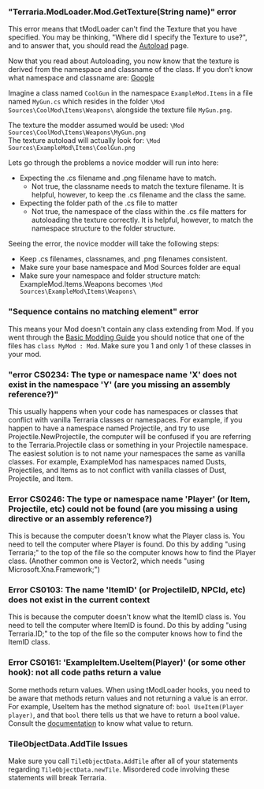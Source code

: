 ### "Terraria.ModLoader.Mod.GetTexture(String name)" error
This error means that tModLoader can't find the Texture that you have specified. You may be thinking, "Where did I specify the Texture to use?", and to answer that, you should read the [Autoload]() page.  

Now that you read about Autoloading, you now know that the texture is derived from the namespace and classname of the class. If you don't know what namespace and classname are: [Google](http://www.google.com)

Imagine a class named `CoolGun` in the namespace `ExampleMod.Items` in a file named `MyGun.cs` which resides in the folder `\Mod Sources\CoolMod\Items\Weapons\` alongside the texture file `MyGun.png`.

The texture the modder assumed would be used: `\Mod Sources\CoolMod\Items\Weapons\MyGun.png`  
The texture autoload will actually look for: `\Mod Sources\ExampleMod\Items\CoolGun.png`  

Lets go through the problems a novice modder will run into here:
- Expecting the .cs filename and .png filename have to match.
  - Not true, the classname needs to match the texture filename. It is helpful, however, to keep the .cs filename and the class the same.
- Expecting the folder path of the .cs file to matter
  - Not true, the namespace of the class within the .cs file matters for autoloading the texture correctly. It is helpful, however, to match the namespace structure to the folder structure.

Seeing the error, the novice modder will take the following steps:
- Keep .cs filenames, classnames, and .png filenames consistent. 
- Make sure your base namespace and Mod Sources folder are equal
- Make sure your namespace and folder structure match: ExampleMod.Items.Weapons becomes `\Mod Sources\ExampleMod\Items\Weapons\`

### "Sequence contains no matching element" error
This means your Mod doesn't contain any class extending from Mod. If you went through the [Basic Modding Guide](https://github.com/blushiemagic/tModLoader/wiki/Basic-tModLoader-Modding-Guide) you should notice that one of the files has `class MyMod : Mod`. Make sure you 1 and only 1 of these classes in your mod.

### "error CS0234: The type or namespace name 'X' does not exist in the namespace 'Y' (are you missing an assembly reference?)"

This usually happens when your code has namespaces or classes that conflict with vanilla Terraria classes or namespaces. For example, if you happen to have a namespace named Projectile, and try to use Projectile.NewProjectile, the computer will be confused if you are referring to the Terraria.Projectile class or something in your Projectile namespace. The easiest solution is to not name your namespaces the same as vanilla classes. For example, ExampleMod has namespaces named Dusts, Projectiles, and Items as to not conflict with vanilla classes of Dust, Projectile, and Item.

### Error CS0246: The type or namespace name 'Player' (or Item, Projectile, etc) could not be found (are you missing a using directive or an assembly reference?)

This is because the computer doesn't know what the Player class is. You need to tell the computer where Player is found. Do this by adding "using Terraria;" to the top of the file so the computer knows how to find the Player class. (Another common one is Vector2, which needs "using Microsoft.Xna.Framework;")

### Error CS0103: The name 'ItemID' (or ProjectileID, NPCId, etc) does not exist in the current context

This is because the computer doesn't know what the ItemID class is. You need to tell the computer where ItemID is found. Do this by adding "using Terraria.ID;" to the top of the file so the computer knows how to find the ItemID class.

### Error CS0161: 'ExampleItem.UseItem(Player)' (or some other hook): not all code paths return a value

Some methods return values. When using tModLoader hooks, you need to be aware that methods return values and not returning a value is an error. For example, UseItem has the method signature of: `bool UseItem(Player player)`, and that `bool` there tells us that we have to return a bool value. Consult the [documentation](http://bluemagic123.github.io/tModLoader/html/index.html) to know what value to return.

### TileObjectData.AddTile Issues

Make sure you call `TileObjectData.AddTile` after all of your statements regarding `TileObjectData.newTile`. Misordered code involving these statements will break Terraria.